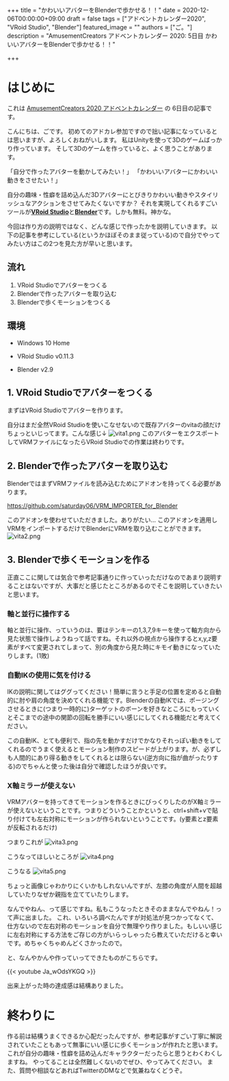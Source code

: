 +++
title =  "かわいいアバターをBlenderで歩かせる！！"
date = 2020-12-06T00:00:00+09:00
draft = false
tags = ["アドベントカレンダー2020", "VRoid Studio", "Blender"]
featured_image = ""
authors = ["ご。"]
description = "AmusementCreators アドベントカレンダー 2020: 5日目 かわいいアバターをBlenderで歩かせる！！"

+++

# はじめに

これは [AmusementCreators 2020 アドベントカレンダー](https://adventar.org/calendars/5400) の 6日目の記事です。

こんにちは、ごです。
初めてのアドカレ参加ですので拙い記事になっているとは思いますが、よろしくおねがいします。
私はUnityを使って3Dのゲームばっかり作っています。
そして3Dのゲームを作っていると、よく思うことがあります。

「自分で作ったアバターを動かしてみたい！」
「かわいいアバターにかわいい動きをさせたい！」

自分の趣味・性癖を詰め込んだ3Dアバターにとびきりかわいい動きやスタイリッシュなアクションをさせてみたくないですか？
それを実現してくれるすごいツールが[**VRoid Studio**](https://vroid.com/studio/)と[**Blender**](https://www.blender.org/)です。しかも無料。神かな。

今回は作り方の説明ではなく、どんな感じで作ったかを説明していきます。
以下の記事を参考にしている(というかほぼそのまま従っている)ので自分でやってみたい方はこの2つを見た方が早いと思います。

## 流れ

1. VRoid Studioでアバターをつくる
2. Blenderで作ったアバターを取り込む
3. Blenderで歩くモーションをつくる

## 環境

* Windows 10 Home
* VRoid Studio v0.11.3

* Blender v2.9

## 1. VRoid Studioでアバターをつくる

まずはVRoid Studioでアバターを作ります。

自分はまだ全然VRoid Studioを使いこなせないので既存アバターのvitaの顔だけちょっといじってます。こんな感じ↓
![vita1.png](/images/acac2020/6/1.png)
このアバターをエクスポートしてVRMファイルになったらVRoid Studioでの作業は終わりです。

## 2. Blenderで作ったアバターを取り込む

BlenderではまずVRMファイルを読み込むためにアドオンを持ってくる必要があります。

https://github.com/saturday06/VRM_IMPORTER_for_Blender

このアドオンを使わせていただきました。ありがたい...
このアドオンを適用しVRMをインポートするだけでBlenderにVRMを取り込むことができます。
![vita2.png](/images/acac2020/6/2.png)

## 3. Blenderで歩くモーションを作る

正直ここに関しては気合で参考記事通りに作っていっただけなのであまり説明することはないですが、大事だと感じたところがあるのでそこを説明していきたいと思います。

### 軸と並行に操作する

軸と並行に操作、っていうのは、要はテンキーの1,3,7,9キーを使って軸方向から見た状態で操作しようねって話ですね。それ以外の視点から操作するとx,y,z要素がすべて変更されてしまって、別の角度から見た時にキモイ動きになっていたりします。(1敗)

### 自動IKの使用に気を付ける

IKの説明に関してはググってください！簡単に言うと手足の位置を定めると自動的に肘や肩の角度を決めてくれる機能です。Blenderの自動IKでは、ポージングさせるときに(つまり一時的に)ターゲットのボーンを好きなところにもっていくとそこまでの途中の関節の回転を勝手にいい感じにしてくれる機能だと考えてください。

この自動IK、とても便利で、指の先を動かすだけでかなりそれっぽい動きをしてくれるのでうまく使えるとモーション制作のスピードが上がります。が、必ずしも人間的にあり得る動きをしてくれるとは限らない(逆方向に指が曲がったりする)のでちゃんと使った後は自分で確認したほうが良いです。

### X軸ミラーが使えない

VRMアバターを持ってきてモーションを作るときにびっくりしたのがX軸ミラーが使えないということです。つまりどういうことかというと、ctrl+shift+vで貼り付けても左右対称にモーションが作られないということです。(y要素とz要素が反転されるだけ)

つまりこれが
![vita3.png](/images/acac2020/6/3.png)

こうなってほしいところが
![vita4.png](/images/acac2020/6/4.png)

こうなる
![vita5.png](/images/acac2020/6/5.png)

ちょっと画像じゃわかりにくいかもしれないんですが、左膝の角度が人間を超越していたりなぜか親指を立てていたりします。

なんでやねん、って感じですね。私もこうなったときそのままなんでやねん！って声に出ました。
これ、いろいろ調べたんですが対処法が見つかってなくて、仕方ないので左右対称のモーションを自分で無理やり作りました。もしいい感じに左右対称にする方法をご存じの方がいらっしゃったら教えていただけると幸いです。めちゃくちゃめんどくさかったので。

と、なんやかんや作っていってできたものがこちらです。

{{< youtube Ja_wOdsYKGQ >}}

出来上がった時の達成感は結構ありました。

# 終わりに

作る前は結構うまくできるか心配だったんですが、参考記事がすごい丁寧に解説されていたこともあって無事にいい感じに歩くモーションが作れたと思います。
これが自分の趣味・性癖を詰め込んだキャラクターだったらと思うとわくわくしますね。
やってることは全然難しくないのでぜひ、やってみてください。
また、質問や相談などあればTwitterのDMなどで気兼ねなくどうぞ。

